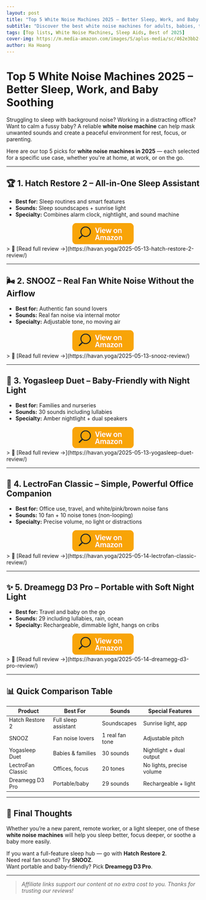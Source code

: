 ```yaml
---
layout: post
title: "Top 5 White Noise Machines 2025 – Better Sleep, Work, and Baby Soothing"
subtitle: "Discover the best white noise machines for adults, babies, travel, and work in 2025."
tags: [Top lists, White Noise Machines, Sleep Aids, Best of 2025]
cover-img: https://m.media-amazon.com/images/S/aplus-media/sc/462e3bb2-3dd0-4a51-b9ad-c12f2c9c2bcd.__CR0,0,970,600_PT0_SX970_V1___.jpg
author: Ha Hoang
---
```


# Top 5 White Noise Machines 2025 – Better Sleep, Work, and Baby Soothing

Struggling to sleep with background noise? Working in a distracting office? Want to calm a fussy baby? A reliable **white noise machine** can help mask unwanted sounds and create a peaceful environment for rest, focus, or parenting.

Here are our top 5 picks for **white noise machines in 2025** — each selected for a specific use case, whether you're at home, at work, or on the go.

---

## 🏆 1. Hatch Restore 2 – All-in-One Sleep Assistant

- **Best for:** Sleep routines and smart features  
- **Sounds:** Sleep soundscapes + sunrise light  
- **Specialty:** Combines alarm clock, nightlight, and sound machine  
<div style="text-align:center;">
  <a href="https://amzn.to/3YDKuhx?tag=havan07-20" target="_blank" rel="nofollow noopener">
    <img src="/assets/img/view.png" alt="View on Amazon" style="width:160px; height:auto;" />
  </a>
</div>
> 🔗 [Read full review →](https://havan.yoga/2025-05-13-hatch-restore-2-review/)

---

## 🌬 2. SNOOZ – Real Fan White Noise Without the Airflow

- **Best for:** Authentic fan sound lovers  
- **Sounds:** Real fan noise via internal motor  
- **Specialty:** Adjustable tone, no moving air  
<div style="text-align:center;">
  <a href="https://amzn.to/4mdvHEn?tag=havan07-20" target="_blank" rel="nofollow noopener">
    <img src="/assets/img/view.png" alt="View on Amazon" style="width:160px; height:auto;" />
  </a>
</div>
> 🔗 [Read full review →](https://havan.yoga/2025-05-13-snooz-review/)

---

## 👶 3. Yogasleep Duet – Baby-Friendly with Night Light

- **Best for:** Families and nurseries  
- **Sounds:** 30 sounds including lullabies  
- **Specialty:** Amber nightlight + dual speakers  
<div style="text-align:center;">
  <a href="https://amzn.to/43jjQvV?tag=havan07-20" target="_blank" rel="nofollow noopener">
    <img src="/assets/img/view.png" alt="View on Amazon" style="width:160px; height:auto;" />
  </a>
</div>
> 🔗 [Read full review →](https://havan.yoga/2025-05-13-yogasleep-duet-review/)

---

## 🧳 4. LectroFan Classic – Simple, Powerful Office Companion

- **Best for:** Office use, travel, and white/pink/brown noise fans  
- **Sounds:** 10 fan + 10 noise tones (non-looping)  
- **Specialty:** Precise volume, no light or distractions  
<div style="text-align:center;">
  <a href="https://amzn.to/3GSqrWC?tag=havan07-20" target="_blank" rel="nofollow noopener">
    <img src="/assets/img/view.png" alt="View on Amazon" style="width:160px; height:auto;" />
  </a>
</div>
> 🔗 [Read full review →](https://havan.yoga/2025-05-14-lectrofan-classic-review/)

---

## ✨ 5. Dreamegg D3 Pro – Portable with Soft Night Light

- **Best for:** Travel and baby on the go  
- **Sounds:** 29 including lullabies, rain, ocean  
- **Specialty:** Rechargeable, dimmable light, hangs on cribs  
<div style="text-align:center;">
  <a href="https://amzn.to/4iZYAkw" target="_blank" rel="nofollow noopener">
    <img src="/assets/img/view.png" alt="View on Amazon" style="width:160px; height:auto;" />
  </a>
</div>
> 🔗 [Read full review →](https://havan.yoga/2025-05-14-dreamegg-d3-pro-review/)

---

## 📊 Quick Comparison Table

| Product | Best For | Sounds | Special Features |
|---------|----------|--------|------------------|
| Hatch Restore 2 | Full sleep assistant | Soundscapes | Sunrise light, app |
| SNOOZ | Fan noise lovers | 1 real fan tone | Adjustable pitch |
| Yogasleep Duet | Babies & families | 30 sounds | Nightlight + dual output |
| LectroFan Classic | Offices, focus | 20 tones | No lights, precise volume |
| Dreamegg D3 Pro | Portable/baby | 29 sounds | Rechargeable + light |

---

## 🌙 Final Thoughts

Whether you’re a new parent, remote worker, or a light sleeper, one of these **white noise machines** will help you sleep better, focus deeper, or soothe a baby more easily.

If you want a full-feature sleep hub — go with **Hatch Restore 2**.  
Need real fan sound? Try **SNOOZ**.  
Want portable and baby-friendly? Pick **Dreamegg D3 Pro**.

---

> *Affiliate links support our content at no extra cost to you. Thanks for trusting our reviews!*
